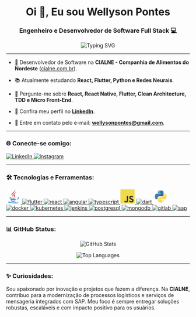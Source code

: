 <h1 align="center">Oi 👋, Eu sou Wellyson Pontes</h1>
<h3 align="center">Engenheiro e Desenvolvedor de Software Full Stack 💻</h3>

<p align="center">
  <img src="https://readme-typing-svg.herokuapp.com?font=Fira+Code&size=24&pause=1000&center=true&vCenter=true&width=450&lines=Bem-vindo(a)+ao+meu+perfil!;Desenvolvedor+na+CIALNE;Apaixonado+por+tecnologia+e+inovação!" alt="Typing SVG">
</p>

---

- 👔 Desenvolvedor de Software na **CIALNE - Companhia de Alimentos do Nordeste** ([cialne.com.br](https://www.cialne.com.br/)).

- 📚 Atualmente estudando **React, Flutter, Python e Redes Neurais**.

- 💬 Pergunte-me sobre **React, React Native, Flutter, Clean Architecture, TDD e Micro Front-End**.

- 🔗 Confira meu perfil no **[LinkedIn](https://www.linkedin.com/in/wellysonpontes/)**.

- 📨 Entre em contato pelo e-mail: **wellysonpontes@gmail.com**.

---

<h3 align="left">🌐 Conecte-se comigo:</h3>
<p align="left">
  <a href="https://www.linkedin.com/in/wellysonpontes/" target="_blank">
    <img src="https://raw.githubusercontent.com/rahuldkjain/github-profile-readme-generator/master/src/images/icons/Social/linked-in-alt.svg" alt="LinkedIn" height="30" width="40" />
  </a>
  <a href="https://instagram.com/@wellysonp" target="_blank">
    <img src="https://raw.githubusercontent.com/rahuldkjain/github-profile-readme-generator/master/src/images/icons/Social/instagram.svg" alt="Instagram" height="30" width="40" />
  </a>
</p>

---

<h3 align="left">🛠️ Tecnologias e Ferramentas:</h3>
<p align="left">
  <a href="https://www.java.com/" target="_blank" rel="noreferrer">
    <img src="https://raw.githubusercontent.com/devicons/devicon/master/icons/java/java-original.svg" alt="java" width="40" height="40"/>
  </a>
  <a href="https://flutter.dev" target="_blank" rel="noreferrer">
    <img src="https://www.vectorlogo.zone/logos/flutterio/flutterio-icon.svg" alt="flutter" width="40" height="40"/>
  </a>
  <a href="https://reactjs.org/" target="_blank" rel="noreferrer">
    <img src="https://www.vectorlogo.zone/logos/reactjs/reactjs-icon.svg" alt="react" width="40" height="40"/>
  </a>
  <a href="https://angular.io/" target="_blank" rel="noreferrer">
    <img src="https://www.vectorlogo.zone/logos/angular/angular-icon.svg" alt="angular" width="40" height="40"/>
  </a>
  <a href="https://www.typescriptlang.org/" target="_blank" rel="noreferrer">
    <img src="https://www.vectorlogo.zone/logos/typescriptlang/typescriptlang-icon.svg" alt="typescript" width="40" height="40"/>
  </a>
  <a href="https://developer.mozilla.org/en-US/docs/Web/JavaScript" target="_blank" rel="noreferrer">
    <img src="https://raw.githubusercontent.com/devicons/devicon/master/icons/javascript/javascript-original.svg" alt="javascript" width="40" height="40"/>
  </a>
  <a href="https://dart.dev" target="_blank" rel="noreferrer">
    <img src="https://www.vectorlogo.zone/logos/dartlang/dartlang-icon.svg" alt="dart" width="40" height="40"/>
  </a>
  <a href="https://www.python.org/" target="_blank" rel="noreferrer">
    <img src="https://raw.githubusercontent.com/devicons/devicon/master/icons/python/python-original.svg" alt="python" width="40" height="40"/>
  </a>
  <a href="https://www.docker.com/" target="_blank" rel="noreferrer">
    <img src="https://www.vectorlogo.zone/logos/docker/docker-icon.svg" alt="docker" width="40" height="40"/>
  </a>
  <a href="https://kubernetes.io/" target="_blank" rel="noreferrer">
    <img src="https://www.vectorlogo.zone/logos/kubernetes/kubernetes-icon.svg" alt="kubernetes" width="40" height="40"/>
  </a>
  <a href="https://www.jenkins.io/" target="_blank" rel="noreferrer">
    <img src="https://www.vectorlogo.zone/logos/jenkins/jenkins-icon.svg" alt="jenkins" width="40" height="40"/>
  </a>
  <a href="https://www.postgresql.org/" target="_blank" rel="noreferrer">
    <img src="https://www.vectorlogo.zone/logos/postgresql/postgresql-icon.svg" alt="postgresql" width="40" height="40"/>
  </a>
  <a href="https://www.mongodb.com/" target="_blank" rel="noreferrer">
    <img src="https://www.vectorlogo.zone/logos/mongodb/mongodb-icon.svg" alt="mongodb" width="40" height="40"/>
  </a>
  <a href="https://about.gitlab.com/" target="_blank" rel="noreferrer">
    <img src="https://www.vectorlogo.zone/logos/gitlab/gitlab-icon.svg" alt="gitlab" width="40" height="40"/>
  </a>
  <a href="https://www.sap.com/" target="_blank" rel="noreferrer">
    <img src="https://www.vectorlogo.zone/logos/sap/sap-icon.svg" alt="sap" width="40" height="40"/>
  </a>
</p>

---

<h3 align="left">📊 GitHub Status:</h3>
<p align="center">
  <img src="https://github-readme-stats.vercel.app/api?username=wellysonp&show_icons=true&theme=radical&hide=contribs,issues" alt="GitHub Stats" />
</p>

<p align="center">
  <img src="https://github-readme-stats.vercel.app/api/top-langs?username=wellysonp&layout=compact&show_icons=true&theme=radical" alt="Top Languages" />
</p>

---

<h3 align="left">✨ Curiosidades:</h3>
<p align="left">
  Sou apaixonado por inovação e projetos que fazem a diferença. Na <b>CIALNE</b>, contribuo para a modernização de processos logísticos e serviços de mensageria integrados com SAP. Meu foco é sempre entregar soluções robustas, escaláveis e com impacto positivo para os usuários.
</p>
